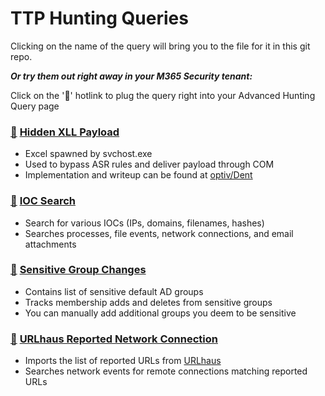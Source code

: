 # TTP Hunting Queries

Clicking on the name of the query will bring you to the file for it in this git repo.

***Or try them out right away in your M365 Security tenant:***

Click on the '🔎' hotlink to plug the query right into your Advanced Hunting Query page

### [🔎](https://security.microsoft.com/v2/advanced-hunting?query=H4sIAAAAAAAEAIWSS0vDUBCFz1rwP4S6UTB2L7goVaFQHwsXbtM02EheeJOoIP52vztpJNGWMrR37syZM3PmZqqpAm2Uao0lKrg9a4kFqhTpU5lKzjX3RB_8YjWqwZeGPZVTS2zD3REPfvEO_4aKmJpMF5rBV-GlRKIBQ4sXcc71oDud6VhHzOSneqOy65yD9bfAKv28NVbR49KwL3DURBut6BSDzomWIHyfFv_atNU6MR7PV3OGzJdh4R-toSH8Pvw0vra1uRMUtVsmZ7kvpnmnc7Kd7xZchncPT26RK33zP7Ht9bvoNjnZybCAPbW5uy0VqHskV1q1w_b3GL_F_z6V8bzaK_o9PsGUG2ttXJXOiQ719j18fEbE77Yx_cPMeL657T8nX7DDpWnocIe17a8d4xZke1XOvg6vZ8Ub7lL1A3NOUNvmAgAA&runQuery=true&timeRangeId=week) [Hidden XLL Payload](HiddenXLLPayload.kusto)
- Excel spawned by svchost.exe
- Used to bypass ASR rules and deliver payload through COM
- Implementation and writeup can be found at [optiv/Dent](https://github.com/optiv/Dent#remote-xll-payload-mode)

### [🔎](https://security.microsoft.com/v2/advanced-hunting?query=H4sIAAAAAAAAA-1XUW_aQAz286T9h4gnKkWqwrS9TH3oOtAqUUCFag_TNGUJrGkDYZCNIe3H97PvAkm4hJDwsIcp4i7x2T77s89nLumSLOrSgCYY7_F-S0O6obG8MXWItwl9wqpFHzD2QfmM9z7Wx1h5Ta-gg7V45NIC83eaYuT3rVAjmoMW4NulGHMkXBHNZI8RrcnGmy98rvApygzvIXSx3Byzoka0wvgI2hojU9kC5otBH2N2weFhzaIr0bvVGgJQ2_SFWni-0gW9T9m-zsjN9C5T-i37x1i3xDL2K8RjgebCq_DAgiUkI-hh-lpGZcdH0RbIyijD003twpr-gnsjvq0EyR54Q_jB3yPB8HGHwLcdzu2M7xcaKdZn5Z472PK2kYYx8uGanDPo6MCSdxX0JLhM6Q_8Z7R8ycst8J5qhFs5XFs6wklkknwyRaSn1_7H4lyxSBC1UC-Wgtf-9Ocjs5DZkzVTdAayvhH7n4_G6B7jHLxsG9eXJsikdT2AJzwbPlmfLNRc9p6R8A5wUjXqCTRVgzaYY12pVF1lu37SL8FgKzJdXU1DRDaWasXWzTVytxi5yplzXEVuoOvuv5ZZ5Z61dlr2eD3L7EN-Boy4fkeYY_HYXLHVHTWBnLp5YsFiebLudM05l878aTmmV_n3pDPLxHkl2lxtKSPRNnDZRlmngN4poL9BnG1jrlgHp17ln8k6E59dIO8UrnRKbdnXmSQDzTipNTuVqU7mq5P5Kvc_fV5Mu6XX7Ry_c0Ap9890l5n2NPHZBfJO6Y7Z-_lGOr65VAMf_WQgmV0sfQ1JT04Cx2Qf9Wr8D0B_UcLNFTGQyqvuqQX9yNlr3t-EWF1ddgM7nEbS5ZlyqlaF9TmQSaJW14Z6qCjZppiY87seKkVnpb4dVZExSzfFpmrtqaepmmfm-lVf9li1VZ3AEBIB9LFW7k5Pk1A9aLEM96uqD-QbV9kci93RCXJjOQkr8bbcxqzcqRU636lX4xxJtxlX5D6GWF_Q4awrt6A6ltnO_k5njIsIspd-6e2vel7Oqp7sNwemPp6V1lLus4ccWeKnupZ0n1xNh_o3ajqHasXe8ZTf88l_0uIOJt2rOKLtBXdfvKWKEgAA&timeRangeId=week) [IOC Search](IOCSearch.kusto)
- Search for various IOCs (IPs, domains, filenames, hashes)
- Searches processes, file events, network connections, and email attachments

### [🔎](https://security.microsoft.com/v2/advanced-hunting?query=H4sIAAAAAAAAA7VW207bQBCd50r9h22EBEhp-gFVHgIhCKoAgvBUVSjYjjG5ynZIXVX99p49u75hO6QolWWvd3fm7MzZmZ2diSexKLlDu5BIAvQCeUHvXEJZylpWciVjmWNESRfvCj1HpvKANsQzlkSOMK7kCx4lfUg6MuOsV4usCtgKcwY9kg56PXHxKIwtgKvEzyQj9GJ5woy2N-GogqaWXOM7w5NQZgwtH4gGR-tFFRs-ygfarJ9DrOrg0YgLol9jPY--xRgNoXko7YqOi9UDaASYj9-Q7mNG26rlVUHXyKpX0ieWY8PQLtaU8U_RW9CmJXnxGrTOKKVnV3gD8lS1bhedb_gm79S9xXcMvc-02uzi-_wpxtUNZQPwmBAh5CqGQc3pBohNOBeYc2iBXt_H2IB6HndayQj_a_t_gr8AK7mNaENaoS2L8E6odSY_MfbE6PWzPAkZm_UoV8zUDe2YZpxMgO3DAhMdAcd2i5j9WHXDfdw9a_a31xppZXc4XbEqdUd_POK_FZ1FX-u90fLH8pXtBXd8QdZj-NFHG_LsM_IJ2HyxEhE1fgN1Q2tCm2erkgfp7nV5zrZ4KuVnZhW_1YDqZFgjSK3syW0wixkyJC-PluEn6OjR4v67DWv0bSYEPL3T1fToC73xCjXjk125JWmFMFE2gxUuJcaZnwFPh4hWFLOvB2wdiwnzsmyjqRuplR6wY7LuMk-XJY-1JTEjPrZx66N2rVir9Fn0IM_MhgVGTSUKMu90hRng32OuR4iDjnyHVyNESger3KK9Rz605Afmir6a2uAwDkwN0177Uq2BCviTAiMmHgLqjW1l9FhxYlvrlpwponUauBhQYv7f-RiQieEWTrw9MRIyfpc2P4q5qKBjvN2VnV4Jv2vXncBvU6Xm0I150ynH1DGrd4unUWpLy44ZxloFzx2y5kBzxrwxsW48TFmo8_S25KmpYAa93pvcviFalysE9kb0r75V46Zdyazcw_o9zO9t9V5u7D1N392m9ELZmaa81hHqM5Ka7qn7z_Me9uEcGT2C_jXq_iX-T9GrRnrdmbltT7SFf9Ae7XQPz_GfMWOq5pStC891xZzQ-7W9a6lKrbrgzWGZsXyQaXVK3JbvxfewIa9PB2TWh4daq04ytTLC6JwVWGv8IhuPzNIR-nNbS8aMw_arXGxvZU7P3tj6paXNXnrkodmPPuN-xRxMMlY11iVkHmlVTEaa8c_sjWW2dSXDQ-6TztzuztbkOveM2jDLqNcYRS1zL9JaMfc93wUz1sy9om8RcP8CrjLeIxYOAAA&timeRangeId=week) [Sensitive Group Changes](SensitiveGroupChanges.kusto)
- Contains list of sensitive default AD groups
- Tracks membership adds and deletes from sensitive groups
- You can manually add additional groups you deem to be sensitive

### [🔎](https://security.microsoft.com/v2/advanced-hunting?query=H4sIAAAAAAAAA42U22rbQBCG57rQd3DcQGxQkp4DKYYUnItAKKWNr0IJqqQmTmxJWNs4gTx8v_0lq0pryWbZ0xz-2ZmdmZkl5qxnv21hM7uxkFNh36BGzFS8EXPA7YFbglyK1MxiVsccWM76CCVjj-2qwjpGq0BiYVM0rm3I_dJOrI8Vx8jhHtsh47ntA_afOiWcI-iHoGa2BGVlo4AWsd5jLRPd20ig9u0HdpbcHZr-3b-QWNhcrx3Bd_Kjz3uG9tJe2JPkb-RZwnm9Nz3bkTchN8fpr4W-vWKukHL4md0qfq4VbSW9imkKr1dHtIx4Lls-CleVr22RHrbgndm4wnJoTPWbg9rKpb0mVkMLpN37b4wll9hnNGL2uIEVVzwH6py9ifqmE3VCbp03kJoZ0kR5uwXKd8k65cpmxHediBf8pf__sM74Lqz3G7BC5Ld504dOnOd1cS79uy1QP3ai-trOVRNlNW_GOxLe-gzfR2KprGzL9UB1v1fj7YH2SWhjMO6x5zvNF2XTUu-6s1PoZfcparu3VQ5396pMErvwEyrf0UE8fw7dezupankkn3fl7bX60UGVU211fFFletkD5vCDf7ImUM00PQqlEagSU_WLqSTLCH-VhUiYBVUWMTI88n5MwE-lWb4qaGRV0JoZwZrf_QN39aNc4AUAAA&timeRangeId=week) [URLhaus Reported Network Connection](URLhausNetworkEvents.kusto)
- Imports the list of reported URLs from [URLhaus](https://urlhaus.abuse.ch/)
- Searches network events for remote connections matching reported URLs
